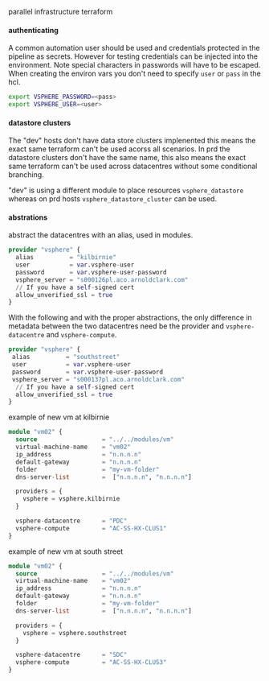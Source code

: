 parallel infrastructure terraform
#### authenticating
A common automation user should be used and credentials protected in the pipeline as secrets. However for testing credentials can be injected into the environment. Note special characters in passwords will have to be escaped. When creating the environ vars you don't need to specify `user` or `pass` in the hcl. 

```bash
export VSPHERE_PASSWORD=<pass>
export VSPHERE_USER=<user>
```

#### datastore clusters
The "dev" hosts don't have data store clusters implenented this means the exact same terraform can't be used acorss all scenarios. In prd the datastore clusters don't have the same name, this also means the exact same terraform can't be used across datacentres without some conditional branching. 

"dev" is using a different module to place resources `vsphere_datastore` whereas on prd hosts `vsphere_datastore_cluster` can be used.

#### abstrations
abstract the datacentres with an alias, used in modules.
```terraform
provider "vsphere" {
  alias          = "kilbirnie"
  user           = var.vsphere-user
  password       = var.vsphere-user-password
  vsphere_server = "s000126pl.aco.arnoldclark.com"
  // If you have a self-signed cert
  allow_unverified_ssl = true
}
```
With the following and with the proper abstractions, the only difference in metadata between the two datacentres need be the provider and `vsphere-datacentre` and `vsphere-compute`. 
```terraform
provider "vsphere" {
 alias          = "southstreet"
 user           = var.vsphere-user
 password       = var.vsphere-user-password
 vsphere_server = "s000137pl.aco.arnoldclark.com"
  // If you have a self-signed cert
  allow_unverified_ssl = true
}
```
example of new vm at kilbirnie
```terraform
module "vm02" {
  source                  = "../../modules/vm"
  virtual-machine-name    = "vm02"
  ip_address              = "n.n.n.n"
  default-gateway         = "n.n.n.n"
  folder                  = "my-vm-folder"
  dns-server-list         =  ["n.n.n.n", "n.n.n.n"]

  providers = {
    vsphere = vsphere.kilbirnie
  }

  vsphere-datacentre      = "PDC"
  vsphere-compute         = "AC-SS-HX-CLUS1"
}
```
example of new vm at south street
```terraform
module "vm02" {
  source                  = "../../modules/vm"
  virtual-machine-name    = "vm02"
  ip_address              = "n.n.n.n"
  default-gateway         = "n.n.n.n"
  folder                  = "my-vm-folder"
  dns-server-list         =  ["n.n.n.n", "n.n.n.n"]

  providers = {
    vsphere = vsphere.southstreet
  }

  vsphere-datacentre      = "SDC"
  vsphere-compute         = "AC-SS-HX-CLUS3"
}
```